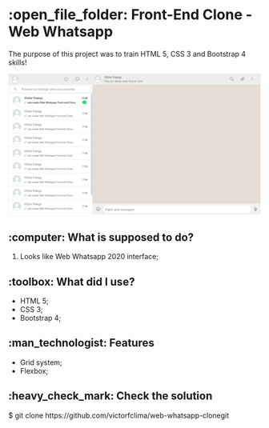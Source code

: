 <h1>:open_file_folder: Front-End Clone - Web Whatsapp</h1>

The purpose of this project was to train HTML 5, CSS 3 and Bootstrap 4 skills!

![Project Preview Image](project.png)

<h2>:computer: What is supposed to do?</h2>
<ol>
<li>Looks like Web Whatsapp 2020 interface;</li>
</ol>

<h2>:toolbox: What did I use?</h2>
<ul>
<li>HTML 5;</li>
<li>CSS 3;</li>
<li>Bootstrap 4;</li>
</ul>

<h2>:man_technologist: Features</h2>
<ul>
<li>Grid system;</li>
<li>Flexbox;</li>
</ul>

<h2>:heavy_check_mark: Check the solution</h2>
$ git clone https://github.com/victorfclima/web-whatsapp-clonegit
<br>
